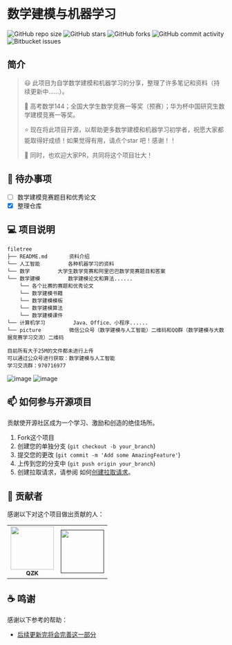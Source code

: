 # 数学建模与机器学习

![GitHub repo size](https://img.shields.io/github/repo-size/QInzhengk/Math-Model-and-Machine-Learning?style=for-the-badge)
![GitHub stars](https://img.shields.io/github/stars/QInzhengk/Math-Model-and-Machine-Learning?style=for-the-badge)
![GitHub forks](https://img.shields.io/github/forks/QInzhengk/Math-Model-and-Machine-Learning?style=for-the-badge)
![GitHub commit activity](https://img.shields.io/github/commit-activity/m/QInzhengk/Math-Model-and-Machine-Learning?style=for-the-badge)
![Bitbucket  issues](https://img.shields.io/github/issues-closed/QInzhengk/Math-Model-and-Machine-Learning?style=for-the-badge)

## 简介

> :smiley: 此项目为自学数学建模和机器学习的分享，整理了许多笔记和资料（持续更新中......）。
>
> :clap: 高考数学144；全国大学生数学竞赛一等奖（预赛）；华为杯中国研究生数学建模竞赛一等奖。
>
> :star: 现在将此项目开源，以帮助更多数学建模和机器学习初学者，祝愿大家都能取得好成绩！如果觉得有用，请点个star 吧！感谢！！
>
> :triangular_flag_on_post: 同时，也欢迎大家PR，共同将这个项目壮大！

## 🔨 待办事项

- [ ] 数学建模竞赛题目和优秀论文
- [x] 整理仓库

## 💻 项目说明

```
filetree 
├── README.md       资料介绍
└── 人工智能         各种机器学习的资料
└── 数学         大学生数学竞赛和阿里巴巴数学竞赛题目和答案
└── 数学建模         数学建模论文和算法......
    └── 各个比赛的赛题和优秀论文
    └── 数学建模书籍		
    └── 数学建模模板		
    └── 数学建模算法		
    └── 数学建模课件		
└── 计算机学习         Java、Office、小程序......
└── picture         微信公众号（数学建模与人工智能）二维码和QQ群（数学建模与大数据竞赛学习交流）二维码  
    
目前所有大于25M的文件都未进行上传
可以通过公众号进行获取：数学建模与人工智能
学习交流群：970716977
```
![image](https://github.com/QInzhengk/Math-Model-and-Machine-Learning/blob/230b5fe6bb8222010d9102938d29e7280858c130/picture/qrcode_for_gh_ab9473c83c90_258.jpg)
![image](https://github.com/QInzhengk/Math-Model-and-Machine-Learning/blob/main/picture/%E6%95%B0%E5%AD%A6%E5%BB%BA%E6%A8%A1%E4%B8%8E%E5%A4%A7%E6%95%B0%E6%8D%AE%E7%AB%9E%E8%B5%9B%E4%BA%A4%E6%B5%81%E7%BE%A4%E7%BE%A4%E8%81%8A%E4%BA%8C%E7%BB%B4%E7%A0%81.png)

## 📫 如何参与开源项目

贡献使开源社区成为一个学习、激励和创造的绝佳场所。

1. Fork这个项目
2. 创建您的单独分支  (`git checkout -b your_branch`)
3. 提交您的更改 (`git commit -m 'Add some AmazingFeature'`)
4. 上传到您的分支中 (`git push origin your_branch`)
5. 创建拉取请求，请参阅 如何[创建拉取请求](https://help.github.com/en/github/collaborating-with-issues-and-pull-requests/creating-a-pull-request)。

## 🤝 贡献者

感谢以下对这个项目做出贡献的人：

<table>
  <tr>
    <td align="center">
      <a href="https://github.com/QInzhengk">
        <img src="https://avatars.githubusercontent.com/u/49054536?v=4" width="100px;"/><br>
        <sub>
          <b>QZK</b>
        </sub>
      </a>
    </td>
    <td align="center">
      <a href="">
        <img src="" width="100px;"/><br>
        <sub>
          <b></b>
        </sub>
      </a>
    </td>
  </tr>
</table>

## ☕  鸣谢

感谢以下参考的帮助：

- [后续更新完将会完善这一部分]()

